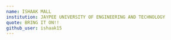 ```yaml
---
name: ISHAAK MALL
institution: JAYPEE UNIVERSITY OF ENGINEERING AND TECHNOLOGY
quote: BRING IT ON!!
github_user: ishaak15
---
```

